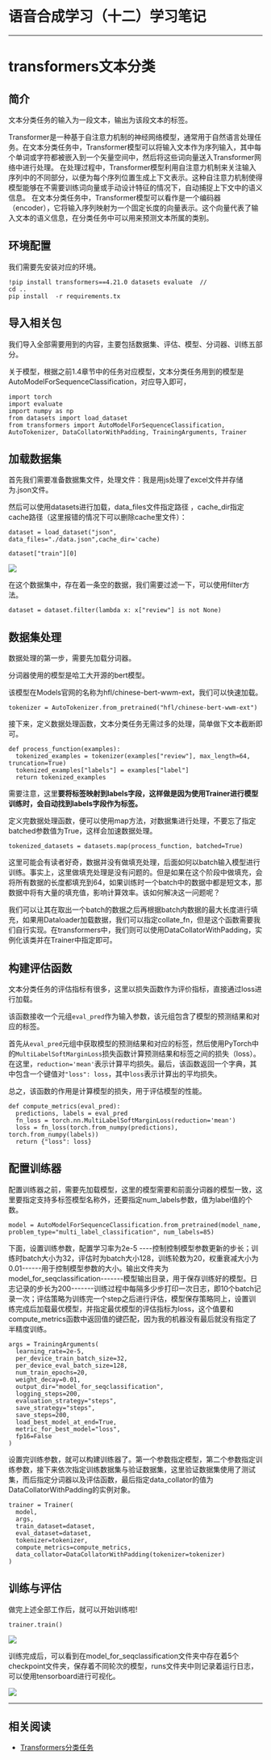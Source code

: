 # 语音合成学习（十二）学习笔记

---
# transformers文本分类

## 简介

文本分类任务的输入为一段文本，输出为该段文本的标签。

Transformer是一种基于自注意力机制的神经网络模型，通常用于自然语言处理任务。在文本分类任务中，Transformer模型可以将输入文本作为序列输入，其中每个单词或字符都被嵌入到一个矢量空间中，然后将这些词向量送入Transformer网络中进行处理。
在处理过程中，Transformer模型利用自注意力机制来关注输入序列中的不同部分，以便为每个序列位置生成上下文表示。这种自注意力机制使得模型能够在不需要训练词向量或手动设计特征的情况下，自动捕捉上下文中的语义信息。
在文本分类任务中，Transformer模型可以看作是一个编码器（encoder），它将输入序列映射为一个固定长度的向量表示。这个向量代表了输入文本的语义信息，在分类任务中可以用来预测文本所属的类别。

## 环境配置

我们需要先安装对应的环境。

```console
!pip install transformers==4.21.0 datasets evaluate  //
cd ..
pip install  -r requirements.tx
```

## 导入相关包

我们导入全部需要用到的内容，主要包括数据集、评估、模型、分词器、训练五部分。

关于模型，根据之前1.4章节中的任务对应模型，文本分类任务用到的模型是AutoModelForSequenceClassification，对应导入即可，

```python3
import torch
import evaluate
import numpy as np
from datasets import load_dataset
from transformers import AutoModelForSequenceClassification, AutoTokenizer, DataCollatorWithPadding, TrainingArguments, Trainer
```

## 加载数据集

首先我们需要准备数据集文件，处理文件：我是用js处理了excel文件并存储为.json文件。

然后可以使用datasets进行加载，data_files文件指定路径 ，cache_dir指定cache路径（这里报错的情况下可以删除cache里文件）：

```python3
dataset = load_dataset("json", data_files="./data.json",cache_dir='cache)
```

```python3
dataset["train"][0]
```

<img align="center" src="/img/labeltitle.png"/>

在这个数据集中，存在着一条空的数据，我们需要过滤一下，可以使用filter方法。

```python3
dataset = dataset.filter(lambda x: x["review"] is not None)
```

## 数据集处理

数据处理的第一步，需要先加载分词器。

分词器使用的模型是哈工大开源的bert模型。

该模型在Models官网的名称为hfl/chinese-bert-wwm-ext，我们可以快速加载。

```python3
tokenizer = AutoTokenizer.from_pretrained("hfl/chinese-bert-wwm-ext")
```

接下来，定义数据处理函数，文本分类任务无需过多的处理，简单做下文本截断即可。

```python3
def process_function(examples):
  tokenized_examples = tokenizer(examples["review"], max_length=64, truncation=True)
  tokenized_examples["labels"] = examples["label"]
  return tokenized_examples
```

需要注意，这里**要将标签映射到labels字段，这样做是因为使用Trainer进行模型训练时，会自动找到labels字段作为标签。**

定义完数据处理函数，便可以使用map方法，对数据集进行处理，不要忘了指定batched参数值为True，这样会加速数据处理。

```python3
tokenized_datasets = datasets.map(process_function, batched=True)
```

这里可能会有读者好奇，数据并没有做填充处理，后面如何以batch输入模型进行训练。事实上，这里做填充处理是没有问题的。但是如果在这个阶段中做填充，会将所有数据的长度都填充到64，如果训练时一个batch中的数据中都是短文本，那数据中将有大量的填充值，影响计算效率。该如何解决这一问题呢？

我们可以让其在取出一个batch的数据之后再根据batch内数据的最大长度进行填充，如果用Dataloader加载数据，我们可以指定collate_fn，但是这个函数需要我们自行实现。在transformers中，我们则可以使用DataCollatorWithPadding，实例化该类并在Trainer中指定即可。

## 构建评估函数

文本分类任务的评估指标有很多，这里以损失函数作为评价指标，直接通过loss进行加载。

该函数接收一个元组`eval_pred`作为输入参数，该元组包含了模型的预测结果和对应的标签。

首先从`eval_pred`元组中获取模型的预测结果和对应的标签，然后使用PyTorch中的`MultiLabelSoftMarginLoss`损失函数计算预测结果和标签之间的损失（loss）。在这里，`reduction='mean'`表示计算平均损失。最后，该函数返回一个字典，其中包含一个键值对`"loss": loss`，其中`loss`表示计算出的平均损失。

总之，该函数的作用是计算模型的损失，用于评估模型的性能。

```python3
def compute_metrics(eval_pred):
  predictions, labels = eval_pred
  fn_loss = torch.nn.MultiLabelSoftMarginLoss(reduction='mean')
  loss = fn_loss(torch.from_numpy(predictions), torch.from_numpy(labels))
  return {"loss": loss}
```

## 配置训练器

配置训练器之前，需要先加载模型，这里的模型需要和前面分词器的模型一致，这里要指定支持多标签模型名称外，还要指定num_labels参数，值为label值的个数。

```python3
model = AutoModelForSequenceClassification.from_pretrained(model_name, problem_type="multi_label_classification", num_labels=85)
```

下面，设置训练参数，配置学习率为2e-5 ----控制控制模型参数更新的步长；训练时batch大小为32，评估时为batch大小128，训练轮数为20，权重衰减大小为0.01------用于控制模型参数的大小。输出文件夹为model_for_seqclassification-------模型输出目录，用于保存训练好的模型。日志记录的步长为200-------训练过程中每隔多少步打印一次日志，即10个batch记录一次；评估策略为训练完一个step之后进行评估，模型保存策略同上，设置训练完成后加载最优模型，并指定最优模型的评估指标为loss，这个值要和compute_metrics函数中返回值的键匹配，因为我的机器没有最后就没有指定了半精度训练。

```python3
args = TrainingArguments(
  learning_rate=2e-5,
  per_device_train_batch_size=32,
  per_device_eval_batch_size=128,
  num_train_epochs=20,
  weight_decay=0.01,
  output_dir="model_for_seqclassification",
  logging_steps=200,
  evaluation_strategy="steps",
  save_strategy="steps",
  save_steps=200,
  load_best_model_at_end=True,
  metric_for_best_model="loss",
  fp16=False
)
```

设置完训练参数，就可以构建训练器了。第一个参数指定模型，第二个参数指定训练参数，接下来依次指定训练数据集与验证数据集，这里验证数据集使用了测试集，而后指定分词器以及评估函数，最后指定data_collator的值为DataCollatorWithPadding的实例对象。

```python3
trainer = Trainer(
  model,
  args,
  train_dataset=dataset,
  eval_dataset=dataset,
  tokenizer=tokenizer,
  compute_metrics=compute_metrics,
  data_collator=DataCollatorWithPadding(tokenizer=tokenizer)
)
```

## 训练与评估

做完上述全部工作后，就可以开始训练啦!

```python3
trainer.train()
```

<img align="center" src="/img/trainer.png"/>

训练完成后，可以看到在model_for_seqclassification文件夹中存在着5个checkpoint文件夹，保存着不同轮次的模型，runs文件夹中则记录着运行日志，可以使用tensorboard进行可视化。

<img align="center" src="/img/checkpoint.png"/>

---
## 相关阅读
- [Transformers分类任务](https://zhuanlan.zhihu.com/p/548336726)

